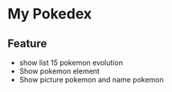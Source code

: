 # My Pokedex

## Feature

- show list  15 pokemon evolution
- Show pokemon element
- Show picture pokemon and name pokemon 
